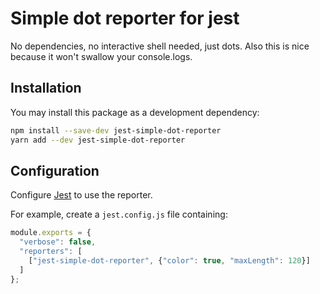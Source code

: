 # Simple dot reporter for jest

No dependencies, no interactive shell needed, just dots.  Also this is nice because it won't swallow your console.logs.

## Installation

You may install this package as a development dependency:

```bash
npm install --save-dev jest-simple-dot-reporter
yarn add --dev jest-simple-dot-reporter
```

## Configuration

Configure [Jest](https://facebook.github.io/jest/docs/en/configuration.html) to use the reporter.

For example, create a `jest.config.js` file containing:

```javascript
module.exports = {
  "verbose": false,
  "reporters": [
    ["jest-simple-dot-reporter", {"color": true, "maxLength": 120}]
  ]
};
```
